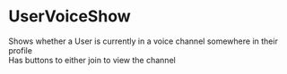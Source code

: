 # UserVoiceShow
Shows whether a User is currently in a voice channel somewhere in their profile<br>
Has buttons to either join to view the channel

